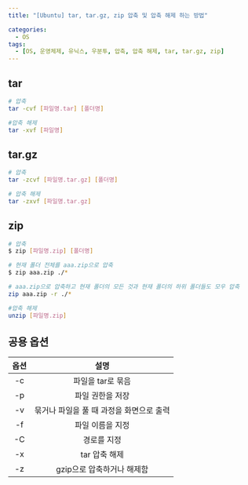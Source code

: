 ```yaml
---
title: "[Ubuntu] tar, tar.gz, zip 압축 및 압축 해제 하는 방법"

categories:
  - OS
tags:
  - [OS, 운영체제, 유닉스, 우분투, 압축, 압축 해제, tar, tar.gz, zip]
---
```


## tar

```bash
# 압축
tar -cvf [파일명.tar] [폴더명]

#압축 해제
tar -xvf [파일명]
```

## tar.gz

```bash
# 압축
tar -zcvf [파일명.tar.gz] [폴더명]

# 압축 해제
tar -zxvf [파일명.tar.gz]
```

## zip

```bash
# 압축
$ zip [파일명.zip] [폴더명]

# 현재 폴더 전체를 aaa.zip으로 압축
$ zip aaa.zip ./*

# aaa.zip으로 압축하고 현재 폴더의 모든 것과 현재 폴더의 하위 폴더들도 모우 압축
zip aaa.zip -r ./*

#압축 해제
unzip [파일명.zip]
```

## 공용 옵션
   
| 옵션  |                   설명                   |
| :---: | :--------------------------------------: |
|  -c   |            파일을 tar로 묶음             |
|  -p   |             파일 권한을 저장             |
|  -v   | 묶거나 파일을 풀 때 과정을 화면으로 출력 |
|  -f   |             파일 이름을 지정             |
|  -C   |               경로를 지정                |
|  -x   |              tar 압축 해제               |
|  -z   |        gzip으로 압축하거나 해제함        |